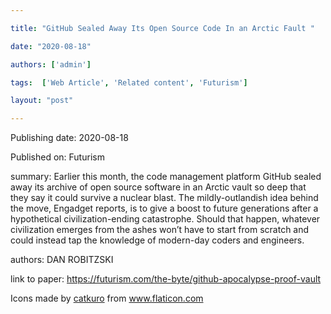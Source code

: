 ---
title: "GitHub Sealed Away Its Open Source Code In an Arctic Fault "
date: "2020-08-18"
authors: ['admin']
tags:  ['Web Article', 'Related content', 'Futurism']
layout: "post"
---
Publishing date: 2020-08-18

Published on: Futurism

summary: Earlier this month, the code management platform GitHub sealed away its archive of open source software in an Arctic vault so deep that they say it could survive a nuclear blast. 
The mildly-outlandish idea behind the move, Engadget reports, is to give a boost to future generations after a hypothetical civilization-ending catastrophe. Should that happen, whatever civilization emerges from the ashes won’t have to start from scratch and could instead tap the knowledge of modern-day coders and engineers.

authors: DAN ROBITZSKI

link to paper: https://futurism.com/the-byte/github-apocalypse-proof-vault

Icons made by <a href="https://www.flaticon.com/free-icon/bookshelves_3576884" title="catkuro">catkuro</a> from <a href="https://www.flaticon.com/" title="Flaticon"> www.flaticon.com</a>